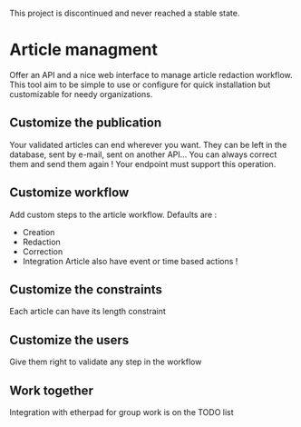 This project is discontinued and never reached a stable state.

# Article managment
Offer an API and a nice web interface to manage article redaction workflow.
This tool aim to be simple to use or configure for quick installation but customizable for needy organizations.

## Customize the publication
Your validated articles can end wherever you want. They can be left in the database, sent by e-mail, sent on another API…
You can always correct them and send them again ! Your endpoint must support this operation.

## Customize workflow
Add custom steps to the article workflow. Defaults are :
- Creation
- Redaction
- Correction
- Integration
Article also have event or time based actions !

## Customize the constraints
Each article can have its length constraint

## Customize the users
Give them right to validate any step in the workflow

## Work together
Integration with etherpad for group work is on the TODO list
